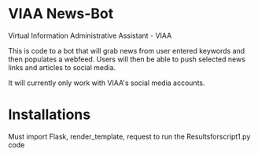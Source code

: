 # VIAA News-Bot

Virtual Information Administrative Assistant - VIAA

This is code to a bot that will grab news from user entered keywords and then populates a webfeed. Users will then be able to push selected news links and articles to social media.

It will currently only work with VIAA's social media accounts.

# Installations

Must import Flask, render_template, request to run the Resultsforscript1.py code
